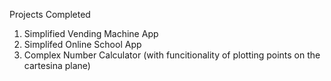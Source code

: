 Projects Completed

  1. Simplified Vending Machine App
  2. Simplifed Online School App
  3. Complex Number Calculator (with funcitionality of plotting points on the cartesina plane)
